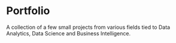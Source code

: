 # Portfolio
A collection of a few small projects from various fields tied to Data Analytics, Data Science and Business Intelligence. 
